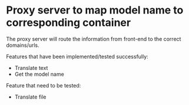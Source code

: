 # Proxy server to map model name to corresponding container

The proxy server will route the information from front-end to the correct domains/urls.

Features that have been implemented/tested successfully:

- Translate text
- Get the model name

Feature that need to be tested:

- Translate file
